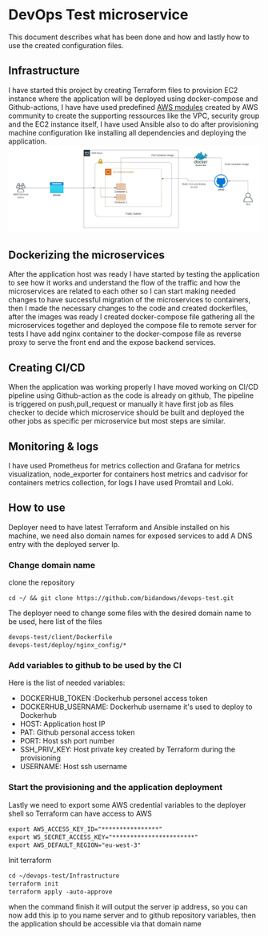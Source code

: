 # DevOps Test microservice



This document describes what has been done and how and lastly how to use the created configuration files.


## Infrastructure

I have started this project by creating Terraform files to provision EC2 instance where the application will be deployed using docker-compose and Github-actions, I have have used predefined [AWS modules](https://github.com/terraform-aws-modules) created by AWS community to create the supporting ressources like the VPC, security group and the EC2 instance itself, I have used Ansible also to do after provisioning machine configuration like installing all dependencies and deploying the application.
![Diagram](devops-test-diagram.jpeg)



## Dockerizing the microservices

After the application host was ready I have started by testing the application to see how it works and understand the flow of the traffic and how the microservices are related to each other so I can start making needed changes to have successful migration of the microservices to containers, then I made the necessary changes to the code and created dockerfiles, after the images was ready I created docker-compose file gathering all the microservices together and deployed the compose file to remote server for tests I have add nginx container to the docker-compose file as reverse proxy to serve the front end and the expose backend services.


## Creating CI/CD

When the application was working properly I have moved working on CI/CD pipeline using Github-action as the code is already on github, The pipeline is triggered on push,pull_request or manually it have first job as files checker to decide which microservice should be built and deployed the other jobs as specific per microservice but most steps are similar.



## Monitoring & logs

I have used Prometheus for metrics collection and Grafana for metrics visualization, node_exporter for containers host metrics and cadvisor for containers metrics collection, for logs I have used Promtail and Loki.



## How to use

Deployer need to have latest Terraform and Ansible installed on his machine, we need also domain names for exposed services to add A DNS entry with the deployed server Ip.


### Change domain name

clone the repository
```
cd ~/ && git clone https://github.com/bidandows/devops-test.git
```

The deployer need to change some files with the desired domain name to be used, here list of the files

```
devops-test/client/Dockerfile
devops-test/deploy/nginx_config/*
```

### Add variables to github to be used by the CI

Here is the list of needed variables:

- DOCKERHUB_TOKEN :Dockerhub personel access token
- DOCKERHUB_USERNAME: Dockerhub username it's used to deploy to Dockerhub 
- HOST: Application host IP
- PAT: Github personal access token
- PORT: Host ssh port number
- SSH_PRIV_KEY: Host private key created by Terraform during the provisioning
- USERNAME: Host ssh username

### Start the provisioning and the application deployment

Lastly we need to export some AWS credential variables to the deployer shell so Terraform can have access to AWS
```
export AWS_ACCESS_KEY_ID="****************"
export WS_SECRET_ACCESS_KEY="***********************"
export AWS_DEFAULT_REGION="eu-west-3"
```
Init terraform
```
cd ~/devops-test/Infrastructure
terraform init
terraform apply -auto-approve
```
when the command finish it will output the server ip address, so you can now add this ip to you name server and to github repository variables, then the application should be accessible via that domain name 


 